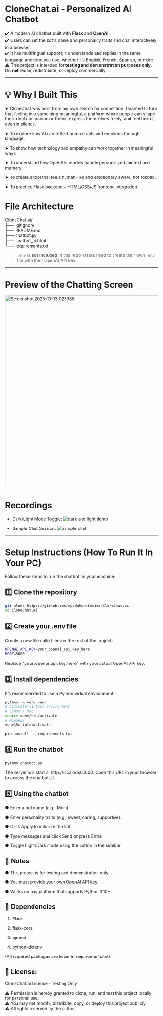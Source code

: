 # CloneChat.ai - Personalized AI Chatbot

✔️ A modern AI chatbot built with **Flask** and **OpenAI**. <br>
✔️ Users can set the bot's name and personality traits and chat interactively in a browser. <br> 
✔️ It has multilingual support; it understands and replies in the same language and tone you use, whether it’s English, French, Spanish, or more.<br> 
⚠️ This project is intended for **testing and demonstration purposes only**. Do **not** reuse, redistribute, or deploy commercially.

---

# 💡 Why I Built This
➤ CloneChat was born from my own search for connection. I wanted to turn that feeling into something meaningful, a platform where people can shape their ideal companion or friend, express themselves freely, and feel heard, even in silence.<br> 

➤ To explore how AI can reflect human traits and emotions through language.

➤ To show how technology and empathy can work together in meaningful ways.

➤ To understand how OpenAI’s models handle personalized context and memory.

➤ To create a tool that feels human-like and emotionally aware, not robotic.

➤ To practice Flask backend + HTML/CSS/JS frontend integration.

# File Architecture
CloneChat.ai/<br>
├── .gitignore<br>
├── README.md<br>
├── chatbot.py<br>
├── chatbot_ui.html<br>
└── requirements.txt<br>

> `.env` is **not included** in this repo. Users need to create their own `.env` file with their OpenAI API key.

---

# Preview of the Chatting Screen
<img width="828" height="632" alt="Screenshot 2025-10-13 023938" src="https://github.com/user-attachments/assets/d495f3c2-e976-47fe-b518-5e5f5d09757f" />



# Recordings
- Dark/Light Mode Toggle: 
![dark and light demo](https://github.com/user-attachments/assets/8b9c3bed-88a5-4288-a636-963bc15af642)


- Sample Chat Session: 
![sample chat](https://github.com/user-attachments/assets/aef99cab-5414-4d8e-b69d-450d1a735d28)



---

# Setup Instructions (How To Run It In Your PC)

Follow these steps to run the chatbot on your machine:

## 1️⃣ Clone the repository
```bash
git clone https://github.com/syedahirafatima/CloneChat.ai
cd CloneChat.ai
```
## 2️⃣ Create your .env file
Create a new file called .env in the root of the project:
```bash
OPENAI_API_KEY=your_openai_api_key_here
PORT=5000
```
Replace "your_openai_api_key_here" with your actual OpenAI API key.

## 3️⃣ Install dependencies
It’s recommended to use a Python virtual environment:
```bash
python -m venv venv
# Activate virtual environment
# Linux / Mac
source venv/bin/activate
# Windows
venv\Scripts\activate

pip install -r requirements.txt
```


## 4️⃣ Run the chatbot
```bash
python chatbot.py
```
The server will start at http://localhost:5000.
Open this URL in your browser to access the chatbot UI.


## 5️⃣ Using the chatbot
● Enter a bot name (e.g., Mom).<br>

● Enter personality traits (e.g., sweet, caring, supportive).<br>

● Click Apply to initialize the bot.<br>

● Type messages and click Send or press Enter.<br>

● Toggle Light/Dark mode using the button in the sidebar.<br>

## 📌 Notes

● This project is for testing and demonstration only.

● You must provide your own OpenAI API key.

● Works on any platform that supports Python 3.10+.

## 📌 Dependencies

1. Flask

2. flask-cors

3. openai

4. python-dotenv

(All required packages are listed in requirements.txt)

## 📌 License:
CloneChat.ai License - Testing Only

⚠️ Permission is hereby granted to clone, run, and test this project locally for personal use.  
⚠️ You may not modify, distribute, copy, or deploy this project publicly.  
⚠️ All rights reserved by the author.


